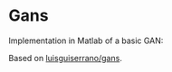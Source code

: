 # Gans
Implementation in Matlab of a basic GAN: 

Based on
[luisguiserrano/gans](https://github.com/luisguiserrano/gans). 
